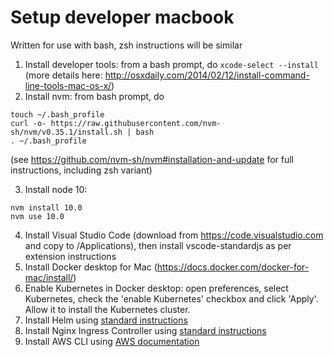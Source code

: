 # Setup developer macbook
Written for use with bash, zsh instructions will be similar

1. Install developer tools: from a bash prompt, do `xcode-select --install` (more details here: http://osxdaily.com/2014/02/12/install-command-line-tools-mac-os-x/)
2. Install nvm: from bash prompt, do
```
touch ~/.bash_profile
curl -o- https://raw.githubusercontent.com/nvm-sh/nvm/v0.35.1/install.sh | bash
. ~/.bash_profile
```
(see https://github.com/nvm-sh/nvm#installation-and-update for full instructions, including zsh variant)

3. Install node 10:
```
nvm install 10.0
nvm use 10.0
```
4. Install Visual Studio Code (download from https://code.visualstudio.com and copy to /Applications), then install vscode-standardjs as per extension instructions
5. Install Docker desktop for Mac (https://docs.docker.com/docker-for-mac/install/)
6. Enable Kubernetes in Docker desktop: open preferences, select Kubernetes, check the 'enable Kubernetes' checkbox and click 'Apply'. Allow it to install the Kubernetes cluster.
7. Install Helm using [standard instructions](installing-helm.md)
8. Install Nginx Ingress Controller using [standard instructions](configure-nginx-ingress-controller.md)
9. Install AWS CLI using [AWS documentation](https://docs.aws.amazon.com/cli/latest/userguide/install-cliv1.html)

